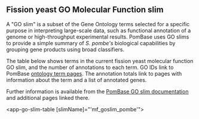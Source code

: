 ## Fission yeast GO Molecular Function slim

A "GO slim" is a subset of the Gene Ontology terms selected for a
specific purpose in interpreting large-scale data, such as functional
annotation of a genome or high-throughput experimental
results. PomBase uses GO slims to provide a simple summary of
*S. pombe's* biological capabilities by grouping gene products using
broad classifiers.

The table below shows terms in the current fission yeast molecular
function GO slim, and the number of annotations to each term. GO IDs
link to PomBase [ontology term
pages](/documentation/ontology-term-page). The annotation totals link
to pages with information about the term and a list of annotated
genes.

Further information is available from the [PomBase GO slim
documentation](documentation/pombase-go-slim-documentation) and
additional pages linked there.

<app-go-slim-table [slimName]="'mf_goslim_pombe'"></app-go-slim-table>

